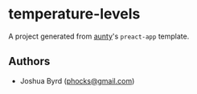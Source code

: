 # temperature-levels

A project generated from [aunty](https://github.com/abcnews/aunty)'s `preact-app` template.

## Authors

- Joshua Byrd ([phocks@gmail.com](mailto:phocks@gmail.com))
